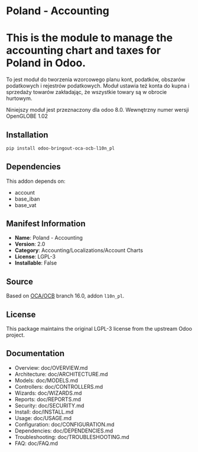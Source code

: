 # Poland - Accounting


This is the module to manage the accounting chart and taxes for Poland in Odoo.
==================================================================================

To jest moduł do tworzenia wzorcowego planu kont, podatków, obszarów podatkowych i
rejestrów podatkowych. Moduł ustawia też konta do kupna i sprzedaży towarów
zakładając, że wszystkie towary są w obrocie hurtowym.

Niniejszy moduł jest przeznaczony dla odoo 8.0.
Wewnętrzny numer wersji OpenGLOBE 1.02
    

## Installation

```bash
pip install odoo-bringout-oca-ocb-l10n_pl
```

## Dependencies

This addon depends on:
- account
- base_iban
- base_vat

## Manifest Information

- **Name**: Poland - Accounting
- **Version**: 2.0
- **Category**: Accounting/Localizations/Account Charts
- **License**: LGPL-3
- **Installable**: False

## Source

Based on [OCA/OCB](https://github.com/OCA/OCB) branch 16.0, addon `l10n_pl`.

## License

This package maintains the original LGPL-3 license from the upstream Odoo project.

## Documentation

- Overview: doc/OVERVIEW.md
- Architecture: doc/ARCHITECTURE.md
- Models: doc/MODELS.md
- Controllers: doc/CONTROLLERS.md
- Wizards: doc/WIZARDS.md
- Reports: doc/REPORTS.md
- Security: doc/SECURITY.md
- Install: doc/INSTALL.md
- Usage: doc/USAGE.md
- Configuration: doc/CONFIGURATION.md
- Dependencies: doc/DEPENDENCIES.md
- Troubleshooting: doc/TROUBLESHOOTING.md
- FAQ: doc/FAQ.md
